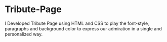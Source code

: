 # Tribute-Page
I Developed Tribute Page using HTML and CSS to play the font-style, paragraphs and background color to express our admiration in a single and personalized way.

